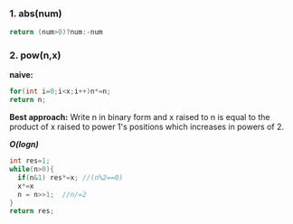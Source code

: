 ### 1. abs(num)
```C++
return (num>0)?num:-num
```
### 2. pow(n,x)
**naive:** 
```c++
for(int i=0;i<x;i++)n*=n;
return n;
```

**Best approach:** Write n in binary form and x raised to n is equal to the product of x raised to power 1's positions which increases in powers of 2.

***O(logn)***

```C++
int res=1;
while(n>0){
  if(n&1) res*=x; //(n%2==0)
  x*=x
  n = n>>1;  //n/=2
}
return res;
```
